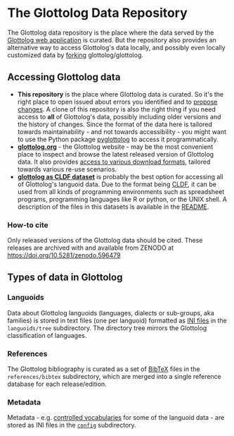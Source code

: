 # The Glottolog Data Repository

The Glottolog data repository is the place where the data served by the
[Glottolog web application](https://glottolog.org) is curated. But the repository
also provides an alternative way to access Glottolog's data locally, and possibly
even locally customized data by [forking](https://help.github.com/articles/fork-a-repo/) glottolog/glottolog.


## Accessing Glottolog data

- **This repository** is the place where Glottolog data is curated. So it's the right place to open issued about errors you identified
  and to [propose changes](CONTRIBUTING.md). A clone of this repository is also the right thing if you need access to **all** of Glottolog's data,
  possibly including older versions and the history of changes. Since the format of the data here is tailored towards maintainability - and
  not towards accessibility - you might want to use the Python package [pyglottolog](https://github.com/glottolog/pyglottolog) to access
  it programmatically.
- [**glottolog.org**](https://glottolog.org) - the Glottolog website - may be the most convenient place to inspect and browse the latest released
  version of Glottolog data. It also provides [access to various download formats](https://glottolog.org/meta/downloads), tailored towards
  various re-use scenarios.
- [**glottolog as CLDF dataset**](https://doi.org/10.5281/zenodo.3260727) is probably the best option for accessing all of Glottolog's
  languoid data. Due to the format being [CLDF](https://cldf.clld.org), it can be used from all kinds of programming environments such
  as spreadsheet programs, programming languages like R or python, or the UNIX shell. A description of the files in this datasets is
  available in the [README](https://github.com/glottolog/glottolog-cldf/blob/master/cldf/README.md).


### How-to cite

Only released versions of the Glottolog data should be cited. These releases are
archived with and available from ZENODO at
https://doi.org/10.5281/zenodo.596479


## Types of data in Glottolog


### Languoids

Data about Glottolog languoids (languages, dialects or sub-groups, aka families) is stored in text files (one per languoid)
formatted as [INI files](https://en.wikipedia.org/wiki/INI_file)
in the `languoids/tree` subdirectory.
The directory tree mirrors the Glottolog classification of languages.


### References

The Glottolog bibliography is curated as a set of [BibTeX](https://en.wikipedia.org/wiki/BibTeX) files in the `references/bibtex` subdirectory, which are merged
into a single reference database for each release/edition.


### Metadata

Metadata - e.g. [controlled vocabularies](https://en.wikipedia.org/wiki/Controlled_vocabulary) for some of the languoid data - are stored as
INI files in the [`config`](config/) subdirectory.
